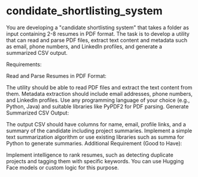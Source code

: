 # condidate_shortlisting_system
You are developing a "candidate shortlisting system" that takes a folder as input containing 2-8 resumes in PDF format. The task is to develop a utility that can read and parse PDF files, extract text content and metadata such as email, phone numbers, and LinkedIn profiles, and generate a summarized CSV output.

Requirements:

Read and Parse Resumes in PDF Format:

The utility should be able to read PDF files and extract the text content from them.
Metadata extraction should include email addresses, phone numbers, and LinkedIn profiles.
Use any programming language of your choice (e.g., Python, Java) and suitable libraries like PyPDF2 for PDF parsing.
Generate Summarized CSV Output:

The output CSV should have columns for name, email, profile links, and a summary of the candidate including project summaries.
Implement a simple text summarization algorithm or use existing libraries such as summa for Python to generate summaries.
Additional Requirement (Good to Have):

Implement intelligence to rank resumes, such as detecting duplicate projects and tagging them with specific keywords.
You can use Hugging Face models or custom logic for this purpose.
